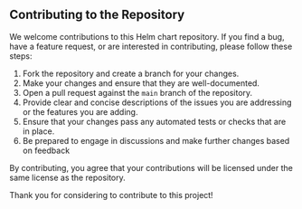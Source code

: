 ## Contributing to the Repository

We welcome contributions to this Helm chart repository. If you find a bug, have a feature request, or are interested in contributing, please follow these steps:

1. Fork the repository and create a branch for your changes.
2. Make your changes and ensure that they are well-documented.
3. Open a pull request against the `main` branch of the repository.
4. Provide clear and concise descriptions of the issues you are addressing or the features you are adding.
5. Ensure that your changes pass any automated tests or checks that are in place.
6. Be prepared to engage in discussions and make further changes based on feedback

By contributing, you agree that your contributions will be licensed under the same license as the repository.

Thank you for considering to contribute to this project!

